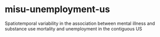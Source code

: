 # misu-unemployment-us
Spatiotemporal variability in the association between mental illness and substance use mortality and unemployment in the contiguous US
